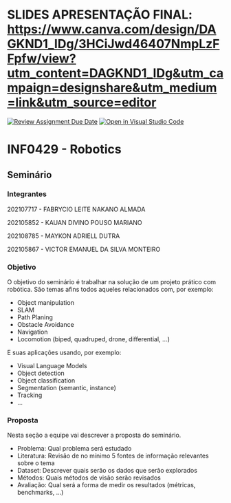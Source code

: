 # SLIDES APRESENTAÇÃO FINAL: https://www.canva.com/design/DAGKND1_lDg/3HCiJwd46407NmpLzFFpfw/view?utm_content=DAGKND1_lDg&utm_campaign=designshare&utm_medium=link&utm_source=editor


[![Review Assignment Due Date](https://classroom.github.com/assets/deadline-readme-button-24ddc0f5d75046c5622901739e7c5dd533143b0c8e959d652212380cedb1ea36.svg)](https://classroom.github.com/a/cQThrnt4)
[![Open in Visual Studio Code](https://classroom.github.com/assets/open-in-vscode-718a45dd9cf7e7f842a935f5ebbe5719a5e09af4491e668f4dbf3b35d5cca122.svg)](https://classroom.github.com/online_ide?assignment_repo_id=15238684&assignment_repo_type=AssignmentRepo)
# INF0429 - Robotics

## Seminário

### Integrantes

202107717 - FABRYCIO LEITE NAKANO ALMADA

202105852 - KAUAN DIVINO POUSO MARIANO

202108785 - MAYKON ADRIELL DUTRA

202105867 - VICTOR EMANUEL DA SILVA MONTEIRO

### Objetivo
O objetivo do seminário é trabalhar na solução de um projeto prático com robótica.
São temas afins todos aqueles relacionados com, por exemplo:
- Object manipulation
- SLAM
- Path Planing
- Obstacle Avoidance
- Navigation
- Locomotion (biped, quadruped, drone, differential, ...)

E suas aplicações usando, por exemplo:
- Visual Language Models
- Object detection
- Object classification
- Segmentation (semantic, instance)
- Tracking
- ...

### Proposta
Nesta seção a equipe vai descrever a proposta do seminário.
- Problema: Qual problema será estudado
- Literatura: Revisão de no mínimo 5 fontes de informação relevantes sobre o tema
- Dataset: Descrever quais serão os dados que serão explorados
- Métodos: Quais métodos de visão serão revisados
- Avaliação: Qual será a forma de medir os resultados (métricas, benchmarks, ...)
